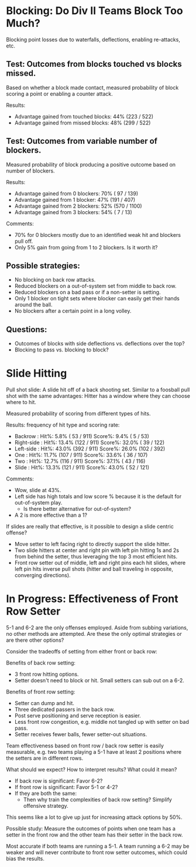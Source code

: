 # Blocking: Do Div II Teams Block Too Much?

Blocking point losses due to waterfalls, deflections, enabling re-attacks, etc.


## Test: Outcomes from blocks touched vs blocks missed.

Based on whether a block made contact, measured
probability of block scoring a point or enabling a counter attack.

Results:

- Advantage gained from touched blocks:  44%  (223 / 522)
- Advantage gained from missed blocks:   48%  (299 / 522)


## Test: Outcomes from variable number of blockers.

Measured probability of block producing a positive outcome based on number of blockers.

Results:

- Advantage gained from 0 blockers:  70%   ( 97 /  139)
- Advantage gained from 1 blocker:   47%   (191 /  407)
- Advantage gained from 2 blockers:  52%   (570 / 1100)
- Advantage gained from 3 blockers:  54%   (  7 /   13)

Comments:

- 70% for 0 blockers mostly due to an identified weak hit and blockers pull off.
- Only 5% gain from going from 1 to 2 blockers.  Is it worth it?


## Possible strategies:

- No blocking on back row attacks.
- Reduced blockers on a out-of-system set from middle to back row.
- Reduced blockers on a bad pass or if a non-setter is setting.
- Only 1 blocker on tight sets where blocker can easily get their hands around the ball.
- No blockers after a certain point in a long volley.

## Questions:

- Outcomes of blocks with side deflections vs. deflections over the top?
- Blocking to pass vs. blocking to block?




# Slide Hitting

Pull shot slide: A slide hit off of a back shooting set.  Similar to a foosball pull shot
with the same advantages:  Hitter has a window where they can choose where to hit.

Measured probability of scoring from different types of hits.

Results: frequency of hit type and scoring rate:

- Backrow    :    Hit%:  5.8% ( 53 / 911)    Score%:  9.4% (  5 /  53)
- Right-side :    Hit%: 13.4% (122 / 911)    Score%: 32.0% ( 39 / 122)
- Left-side  :    Hit%: 43.0% (392 / 911)    Score%: 26.0% (102 / 392)
- One        :    Hit%: 11.7% (107 / 911)    Score%: 33.6% ( 36 / 107)
- Two        :    Hit%: 12.7% (116 / 911)    Score%: 37.1% ( 43 / 116)
- Slide      :    Hit%: 13.3% (121 / 911)    Score%: 43.0% ( 52 / 121)

Comments:

- Wow, slide at 43%.
- Left side has high totals and low score % because it is the default for out-of-system play.
    - Is there better alternative for out-of-system?
- A 2 is more effective than a 1?

If slides are really that effective, is it possible to design a slide centric offense?

- Move setter to left facing right to directly support the slide hitter.
- Two slide hitters at center and right pin with left pin hitting 1s and 2s
  from behind the setter, thus leveraging the top 3 most efficient hits.
- Front row setter out of middle, left and right pins each hit slides,
  where left pin hits inverse pull shots (hitter and ball traveling in opposite,
  converging directions).




# In Progress: Effectiveness of Front Row Setter

5-1 and 6-2 are the only offenses employed.  Aside from
subbing variations, no other methods are attempted.
Are these the only optimal strategies or are there other options?

Consider the tradeoffs of setting from either front or back row:

Benefits of back row setting:
- 3 front row hitting options. 
- Setter doesn't need to block or hit.  Small setters can sub out on a 6-2.

Benefits of front row setting:
- Setter can dump and hit.
- Three dedicated passers in the back row.
- Post serve positioning and serve reception is easier.
- Less front row congestion, e.g. middle not tangled up with setter on bad pass.
- Setter receives fewer balls, fewer setter-out situations.

Team effectiveness based on front row / back row setter is easily measurable,
e.g. two teams playing a 5-1 have at least 2 positions where the setters are in
different rows.

What should we expect?  How to interpret results?  What could it mean?

- If back row is significant:  Favor 6-2?
- If front row is significant:  Favor 5-1 or 4-2?
- If they are both the same:
    - Then why train the complexities of back row setting?
      Simplify offensive strategy.

This seems like a lot to give up just for increasing attack options by 50%.

Possible study: Measure the outcomes of points when one team has
a setter in the front row and the other team has their setter in the back row.

Most accurate if both teams are running a 5-1.
A team running a 6-2 may be weaker and will never contribute to
front row setter outcomes, which could bias the results.


